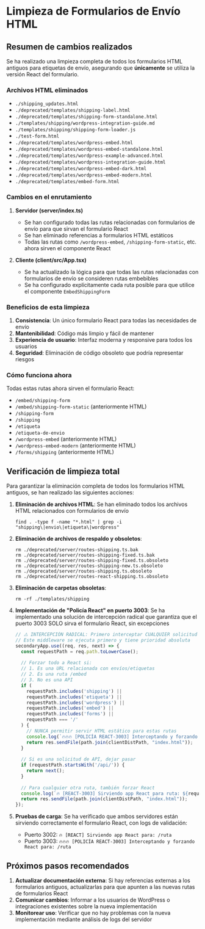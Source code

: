 # Limpieza de Formularios de Envío HTML

## Resumen de cambios realizados

Se ha realizado una limpieza completa de todos los formularios HTML antiguos para etiquetas de envío, asegurando que **únicamente** se utiliza la versión React del formulario.

### Archivos HTML eliminados

- `./shipping_updates.html`
- `./deprecated/templates/shipping-label.html`
- `./deprecated/templates/shipping-form-standalone.html`
- `./templates/shipping/wordpress-integration-guide.md`
- `./templates/shipping/shipping-form-loader.js`
- `./test-form.html`
- `./deprecated/templates/wordpress-embed.html`
- `./deprecated/templates/wordpress-embed-standalone.html`
- `./deprecated/templates/wordpress-example-advanced.html`
- `./deprecated/templates/wordpress-integration-guide.html`
- `./deprecated/templates/wordpress-embed-dark.html`
- `./deprecated/templates/wordpress-embed-modern.html`
- `./deprecated/templates/embed-form.html`

### Cambios en el enrutamiento

1. **Servidor (server/index.ts)**
   - Se han configurado todas las rutas relacionadas con formularios de envío para que sirvan el formulario React
   - Se han eliminado referencias a formularios HTML estáticos
   - Todas las rutas como `/wordpress-embed`, `/shipping-form-static`, etc. ahora sirven el componente React

2. **Cliente (client/src/App.tsx)**
   - Se ha actualizado la lógica para que todas las rutas relacionadas con formularios de envío se consideren rutas embebibles
   - Se ha configurado explícitamente cada ruta posible para que utilice el componente `EmbedShippingForm`

### Beneficios de esta limpieza

1. **Consistencia**: Un único formulario React para todas las necesidades de envío
2. **Mantenibilidad**: Código más limpio y fácil de mantener
3. **Experiencia de usuario**: Interfaz moderna y responsive para todos los usuarios
4. **Seguridad**: Eliminación de código obsoleto que podría representar riesgos

### Cómo funciona ahora

Todas estas rutas ahora sirven el formulario React:
- `/embed/shipping-form`
- `/embed/shipping-form-static` (anteriormente HTML)
- `/shipping-form`
- `/shipping`
- `/etiqueta`
- `/etiqueta-de-envio`
- `/wordpress-embed` (anteriormente HTML)
- `/wordpress-embed-modern` (anteriormente HTML)
- `/forms/shipping` (anteriormente HTML)

## Verificación de limpieza total

Para garantizar la eliminación completa de todos los formularios HTML antiguos, se han realizado las siguientes acciones:

1. **Eliminación de archivos HTML**: Se han eliminado todos los archivos HTML relacionados con formularios de envío
   ```
   find . -type f -name "*.html" | grep -i "shipping\|envio\|etiqueta\|wordpress"
   ```

2. **Eliminación de archivos de respaldo y obsoletos**:
   ```
   rm ./deprecated/server/routes-shipping.ts.bak
   rm ./deprecated/server/routes-shipping-fixed.ts.bak
   rm ./deprecated/server/routes-shipping-fixed.ts.obsoleto
   rm ./deprecated/server/routes-shipping-new.ts.obsoleto
   rm ./deprecated/server/routes-shipping.ts.obsoleto
   rm ./deprecated/server/routes-react-shipping.ts.obsoleto
   ```

3. **Eliminación de carpetas obsoletas**:
   ```
   rm -rf ./templates/shipping
   ```

4. **Implementación de "Policía React" en puerto 3003**: Se ha implementado una solución de intercepción radical que garantiza que el puerto 3003 SOLO sirva el formulario React, sin excepciones
   ```javascript
   // ⚠️ INTERCEPCIÓN RADICAL: Primero interceptar CUALQUIER solicitud HTML
   // Este middleware se ejecuta primero y tiene prioridad absoluta
   secondaryApp.use((req, res, next) => {
     const requestPath = req.path.toLowerCase();
     
     // Forzar todo a React si:
     // 1. Es una URL relacionada con envíos/etiquetas
     // 2. Es una ruta /embed 
     // 3. No es una API
     if (
       requestPath.includes('shipping') || 
       requestPath.includes('etiqueta') || 
       requestPath.includes('wordpress') || 
       requestPath.includes('embed') || 
       requestPath.includes('forms') ||
       requestPath === '/'
     ) {
       // NUNCA permitir servir HTML estático para estas rutas
       console.log(`🔥🔥🔥 [POLICÍA REACT-3003] Interceptando y forzando React para: ${requestPath}`);
       return res.sendFile(path.join(clientDistPath, "index.html"));
     }
     
     // Si es una solicitud de API, dejar pasar
     if (requestPath.startsWith('/api/')) {
       return next();
     }
     
     // Para cualquier otra ruta, también forzar React
     console.log(`🔥 [REACT-3003] Sirviendo app React para ruta: ${requestPath}`);
     return res.sendFile(path.join(clientDistPath, "index.html"));
   });
   ```

5. **Pruebas de carga**: Se ha verificado que ambos servidores están sirviendo correctamente el formulario React, con logs de validación:
   - Puerto 3002: `🔥 [REACT] Sirviendo app React para: /ruta`
   - Puerto 3003: `🔥🔥🔥 [POLICÍA REACT-3003] Interceptando y forzando React para: /ruta`

## Próximos pasos recomendados

1. **Actualizar documentación externa**: Si hay referencias externas a los formularios antiguos, actualizarlas para que apunten a las nuevas rutas de formularios React
2. **Comunicar cambios**: Informar a los usuarios de WordPress o integraciones existentes sobre la nueva implementación
3. **Monitorear uso**: Verificar que no hay problemas con la nueva implementación mediante análisis de logs del servidor